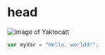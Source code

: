 # head
![Image of Yaktocatt](https://octodex.github.com/images/yaktocat.png)
``` javascript
var myVar = "Hello, worldd!";
```
